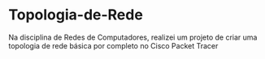 # Topologia-de-Rede
 Na disciplina de Redes de Computadores, realizei um projeto de criar uma topologia de rede básica por completo no Cisco Packet Tracer
